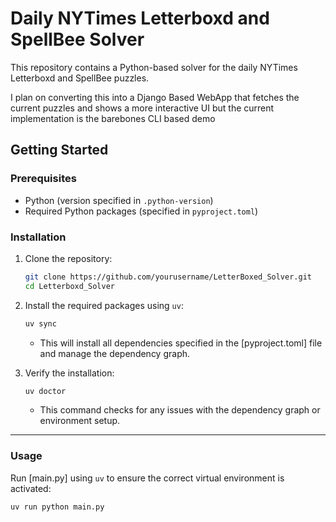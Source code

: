 # Daily NYTimes Letterboxd and SpellBee Solver

This repository contains a Python-based solver for the daily NYTimes Letterboxd and SpellBee puzzles.

I plan on converting this into a Django Based WebApp that fetches the current puzzles and shows a more interactive UI but the current implementation is the barebones CLI based demo


## Getting Started

### Prerequisites

- Python (version specified in `.python-version`)
- Required Python packages (specified in `pyproject.toml`)

### Installation

1. Clone the repository:

    ```sh
    git clone https://github.com/yourusername/LetterBoxed_Solver.git
    cd Letterboxd_Solver
    ```

2. Install the required packages using `uv`:

    ```sh
    uv sync
    ```

    - This will install all dependencies specified in the [pyproject.toml] file and manage the dependency graph.

3. Verify the installation:

    ```sh
    uv doctor
    ```

    - This command checks for any issues with the dependency graph or environment setup.

---

### Usage

Run [main.py] using `uv` to ensure the correct virtual environment is activated:

```sh
uv run python main.py
```
